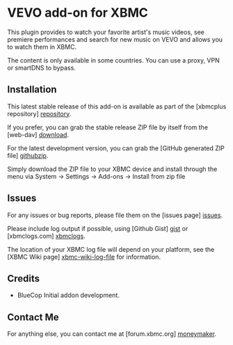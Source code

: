 VEVO add-on for XBMC
==========================================

This plugin provides to watch your favorite artist's music videos, see premiere performances 
and search for new music on VEVO and allows you to watch them in XBMC.

The content is only available in some countries. You can use a proxy, VPN or smartDNS to bypass.

Installation
------------
This latest stable release of this add-on is available as part of the 
[xbmcplus repository] [repository].

If you prefer, you can grab the stable release ZIP file by itself from the 
[web-dav] [download].

For the latest development version, 
you can grab the [GitHub generated ZIP file] [githubzip].

Simply download the ZIP file to your XBMC device and install through the menu
via System -> Settings -> Add-ons -> Install from zip file

Issues
------
For any issues or bug reports, please file them on the [issues page] [issues].

Please include log output if possible, using [Github Gist] [gist] or 
[xbmclogs.com] [xbmclogs].

The location of your XBMC log file will depend on your platform, 
see the [XBMC Wiki page] [xbmc-wiki-log-file] for information.

Credits
-------
 - BlueCop
	Initial addon development.

Contact Me
----------
For anything else, you can contact me at [forum.xbmc.org] [moneymaker].

[repository]: https://home.no/xbmcplus/fusion/repository/
[download]: https://home.no/xbmcplus/fusion/plugins/plugin.video.vevo/
[githubzip]: https://github.com/moneymaker365/plugin.video.vevo/archive/master.zip
[issues]: https://github.com/moneymaker365/plugin.video.vevo/issues
[gist]: https://gist.github.com
[xbmclogs]: http://xbmclogs.com/
[moneymaker]: http://forum.xbmc.org/member.php?action=profile&uid=116826
[xbmc-wiki-log-file]: http://wiki.xbmc.org/index.php?title=Log_file/Advanced#Log_files
